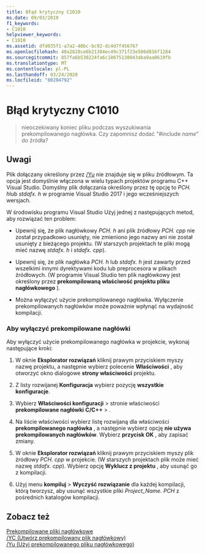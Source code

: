```yaml
---
title: Błąd krytyczny C1010
ms.date: 09/03/2019
f1_keywords:
- C1010
helpviewer_keywords:
- C1010
ms.assetid: dfd035f1-a7a2-40bc-bc92-dc4d7f456767
ms.openlocfilehash: 40a2828ce6b21384ec49c371f23e506d816f1284
ms.sourcegitcommit: 857fa6b530224fa6c18675138043aba9aa0619fb
ms.translationtype: MT
ms.contentlocale: pl-PL
ms.lasthandoff: 03/24/2020
ms.locfileid: "80204792"
---
```

# <a name="fatal-error-c1010"></a>Błąd krytyczny C1010

> nieoczekiwany koniec pliku podczas wyszukiwania prekompilowanego nagłówka. Czy zapomnisz dodać "#include *name*" do źródła?

## <a name="remarks"></a>Uwagi

Plik dołączany określony przez [/Yu](../../build/reference/yu-use-precompiled-header-file.md) nie znajduje się w pliku źródłowym. Ta opcja jest domyślnie włączona w wielu typach projektów programu C++ Visual Studio. Domyślny plik dołączania określony przez tę opcję to *PCH. h*lub *stdafx. h* w programie Visual Studio 2017 i jego wcześniejszych wersjach.

W środowisku programu Visual Studio Użyj jednej z następujących metod, aby rozwiązać ten problem:

- Upewnij się, że plik nagłówkowy *PCH. h* ani plik źródłowy *PCH. cpp* nie został przypadkowo usunięty, nie zmieniono jego nazwy ani nie został usunięty z bieżącego projektu. (W starszych projektach te pliki mogą mieć nazwę *stdafx. h* i *stdafx. cpp*).

- Upewnij się, że plik nagłówka *PCH. h* lub *stdafx. h* jest zawarty przed wszelkimi innymi dyrektywami kodu lub preprocesora w plikach źródłowych. (W programie Visual Studio ten plik nagłówkowy jest określony przez **prekompilowaną właściwość projektu pliku nagłówkowego** ).

- Można wyłączyć użycie prekompilowanego nagłówka. Wyłączenie prekompilowanych nagłówków może poważnie wpłynąć na wydajność kompilacji.

### <a name="to-turn-off-precompiled-headers"></a>Aby wyłączyć prekompilowane nagłówki

Aby wyłączyć użycie prekompilowanego nagłówka w projekcie, wykonaj następujące kroki:

1. W oknie **Eksplorator rozwiązań** kliknij prawym przyciskiem myszy nazwę projektu, a następnie wybierz polecenie **Właściwości** , aby otworzyć okno dialogowe **strony właściwości** projektu.

1. Z listy rozwijanej **Konfiguracja** wybierz pozycję **wszystkie konfiguracje**.

1. Wybierz **Właściwości konfiguracji** > stronie właściwości **prekompilowane nagłówki** **C/C++**  > .

1. Na liście właściwości wybierz listę rozwijaną dla właściwości **prekompilowanego nagłówka** , a następnie wybierz opcję **nie używa prekompilowanych nagłówków**. Wybierz **przycisk OK** , aby zapisać zmiany.

1. W oknie **Eksplorator rozwiązań** kliknij prawym przyciskiem myszy plik źródłowy *PCH. cpp* w projekcie. (W starszych projektach plik może mieć nazwę *stdafx. cpp*). Wybierz opcję **Wyklucz z projektu** , aby usunąć go z kompilacji.

1. Użyj menu **kompiluj** > **Wyczyść rozwiązanie** dla każdej kompilacji, którą tworzysz, aby usunąć wszystkie pliki *Project_Name. PCH* z pośrednich katalogów kompilacji.

## <a name="see-also"></a>Zobacz też

[Prekompilowane pliki nagłówkowe](../../build/creating-precompiled-header-files.md)\
[/YC (Utwórz prekompilowany plik nagłówkowy)](../../build/reference/yc-create-precompiled-header-file.md)\
[/Yu (Użyj prekompilowanego pliku nagłówkowego)](../../build/reference/yu-use-precompiled-header-file.md)
